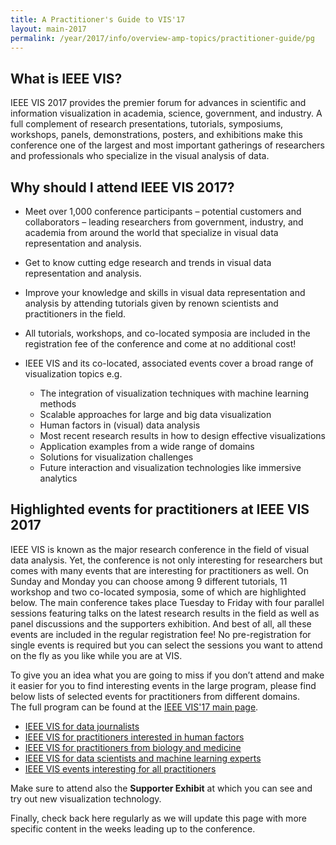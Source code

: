 ```yaml
---
title: A Practitioner's Guide to VIS'17
layout: main-2017
permalink: /year/2017/info/overview-amp-topics/practitioner-guide/pg
---
```


## What is IEEE VIS? 

IEEE VIS 2017 provides the premier forum for advances in scientific and information visualization in academia, science, government, and industry. A full complement of research presentations, tutorials, symposiums, workshops, panels, demonstrations, posters, and exhibitions make this conference one of the largest and most important gatherings of researchers and professionals who specialize in the visual analysis of data.


## Why should I attend IEEE VIS 2017?

* Meet over 1,000 conference participants – potential customers and collaborators – leading researchers from government, industry, and academia from around the world that specialize in visual data representation and analysis.

* Get to know cutting edge research and trends in visual data representation and analysis.

* Improve your knowledge and skills in visual data representation and analysis by attending tutorials given by renown scientists and practitioners in the field.

* All tutorials, workshops, and co-located symposia are included in the registration fee of the conference and come at no additional cost! 

* IEEE VIS and its co-located, associated events cover a broad range of visualization topics e.g.
  * The integration of visualization techniques with machine learning methods
  * Scalable approaches for large and big data visualization
  * Human factors in (visual) data analysis 
  * Most recent research results in how to design effective visualizations
  * Application examples from a wide range of domains
  * Solutions for visualization challenges 
  * Future interaction and visualization technologies like immersive analytics
  
  
## Highlighted events for practitioners at IEEE VIS 2017 

IEEE VIS is known as the major research conference in the field of visual data analysis. Yet, the conference is not only interesting for researchers but comes with many events that are interesting for practitioners as well. On Sunday and Monday you can choose among 9 different tutorials, 11 workshop and two co-located symposia, some of which are highlighted below. The main conference takes place Tuesday to Friday with four parallel sessions featuring talks on the latest research results in the field as well as panel discussions and the supporters exhibition. 
And best of all, all these events are included in the regular registration fee! No pre-registration for single events is required but you can select the sessions you want to attend on the fly as you like while you are at VIS. 

To give you an idea what you are going to miss if you don’t attend and make it easier for you to find interesting events in the large program, please find below  lists of selected events for practitioners from different domains.  
The full program can be found at the [IEEE VIS'17 main page](http://ieeevis.org).

* [IEEE VIS for data journalists](practitioner-guide/data-journalists)
* [IEEE VIS for practitioners interested in human factors](practitioner-guide/human-factors)
* [IEEE VIS for practitioners from biology and medicine](practitioner-guide/biology-medicine)
* [IEEE VIS for data scientists and machine learning experts](practitioner-guide/machine-learning)
* [IEEE VIS events interesting for all practitioners](practitioner-guide/all-practitioners)


Make sure to attend also the **Supporter Exhibit** at which you can see and try out new visualization technology. 

Finally, check back here regularly as we will update this page with more specific content in the weeks leading up to the conference.


 
